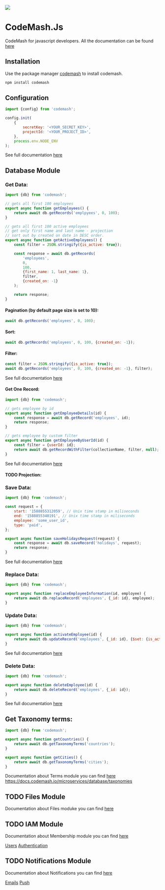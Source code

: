 ![](https://github.com/codemash-io/CodeMash.Js/workflows/CI/badge.svg?branch=master&event=push)

# CodeMash.Js

CodeMash for javascript developers. All the documentation can be found [here](https://docs.codemash.io)

## Installation

Use the package manager [codemash](https://docs.codemash.io/get-started/install-codemash#install-codemash-via-npm) to install codemash.

```bash
npm install codemash
```

## Configuration

```js
import {config} from 'codemash';

config.init(
	{
		secretKey: '<YOUR_SECRET_KEY>',
		projectId: '<YOUR_PROJECT_ID>',
	},
	process.env.NODE_ENV
);
```

See full documentation [here](https://docs.codemash.io/get-started/set-up-api-keys#storing-tokens)

## Database Module

### Get Data:

```js
import {db} from 'codemash';

// gets all first 100 employees
export async function getEmployees() {
	return await db.getRecords('emplpyees', 0, 100);
}

// gets all first 100 active employees
// get only first name and last name - projection
// sort out by created on date in DESC order.
export async function getActiveEmployees() {
	const filter = JSON.stringify({is_active: true});

	const response = await db.getRecords(
		'employees',
		0,
		100,
		{first_name: 1, last_name: 1},
		filter,
		{created_on: -1}
	);

	return response;
}
```

#### Pagination (by default page size is set to 10):

```js
await db.getRecords('employees', 0, 100);
```

#### Sort:

```js
await db.getRecords('employees', 0, 100, {created_on: -1});
```

#### Filter:

```js
const filter = JSON.stringify({is_active: true});
await db.getRecords('employees', 0, 100, {created_on: -1}, filter);
```

See full documentation [here](https://docs.codemash.io/microservices/database/collections-api/find)

#### Get One Record:

```js
import {db} from 'codemash';

// gets employee by id
export async function getEmployeeDetails(id) {
	const response = await db.getRecord('employees', id);
	return response;
}

// gets employee by custom filter
export async function getEmployeeByUserId(id) {
	const filter = {userId: id};
	return await db.getRecordWithFilter(collectionName, filter, null);
}
```

See full documentation [here](https://docs.codemash.io/microservices/database/collections-api/find-one)

#### TODO Projection:

### Save Data:

```js
import {db} from 'codemash';

const request = {
	start: '1588855312059', // Unix time stamp in miliseconds
	end: '1588855340191', // Unix time stamp in miliseconds
	employee: 'some_user_id',
	type: 'paid',
};

export async function saveHolidaysRequest(request) {
	const response = await db.saveRecord('holidays', request);
	return response;
}
```

See full documentation [here](https://docs.codemash.io/microservices/database/collections-api/insert)

### Replace Data:

```js
import {db} from 'codemash';

export async function replaceEmployeeInformation(id, employee) {
	return await db.replaceRecord('employees', {_id: id}, employee);
}
```

### Update Data:

```js
import {db} from 'codemash';

export async function activateEmployee(id) {
	return await db.updateRecord('employees', {_id: id}, {$set: {is_active: 1}});
}
```

See full documentation [here](https://docs.codemash.io/microservices/database/collections-api/update)

### Delete Data:

```js
import {db} from 'codemash';

export async function deleteEmployee(id) {
	return await db.deleteRecord('employees', {_id: id});
}
```

See full documentation [here](https://docs.codemash.io/microservices/database/collections-api/delete)

## Get Taxonomy terms:

```js
import {db} from 'codemash';

export async function getCountries() {
	return await db.getTaxonomyTerms('countries');
}

export async function getCities() {
	return await db.getTaxonomyTerms('cities');
}
```

Documentation about Terms module you can find [here]()
https://docs.codemash.io/microservices/database/taxonomies

## TODO Files Module

Documentation about Files moduke you can find [here](https://docs.codemash.io/microservices/files-service/files-api)

## TODO IAM Module

Documentation about Membership module you can find [here](https://docs.codemash.io/microservices/membership)

[Users](https://docs.codemash.io/microservices/membership/users-api)
[Authentication](https://docs.codemash.io/microservices/membership/authentication-api)

## TODO Notifications Module

Documentation about Notifications you can find [here](https://docs.codemash.io/microservices/push-notifications)

[Emails](https://docs.codemash.io/microservices/email-notifications/emails)
[Push](https://docs.codemash.io/microservices/push-notifications/notifications)
